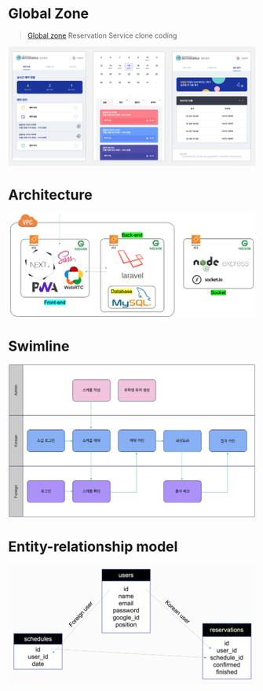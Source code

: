 # Global Zone

> [Global zone](https://gzone.yju.ac.kr/student) Reservation Service clone coding

![main](./images/main.png)

# Architecture

![architecture](./images/architecture.png)

# Swimline

![swimline](./images/swimline.png)

# Entity-relationship model

![ERD model](./images/erd.png)
